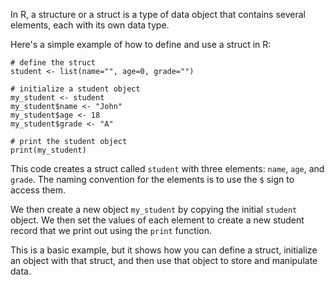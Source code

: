 In R, a structure or a struct is a type of data object that contains several elements, each with its own data type.

Here's a simple example of how to define and use a struct in R: 

```
# define the struct
student <- list(name="", age=0, grade="")

# initialize a student object
my_student <- student
my_student$name <- "John"
my_student$age <- 18
my_student$grade <- "A"

# print the student object
print(my_student)
```

This code creates a struct called `student` with three elements: `name`, `age`, and `grade`. The naming convention for the elements is to use the `$` sign to access them.

We then create a new object `my_student` by copying the initial `student` object. We then set the values of each element to create a new student record that we print out using the `print` function.

This is a basic example, but it shows how you can define a struct, initialize an object with that struct, and then use that object to store and manipulate data.